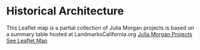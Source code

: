 # Historical Architecture
This Leaflet map is a partial collection of Julia Morgan projects is based on a summary table hosted at LandmarksCalifornia.org
[Julia Morgan Projects](
https://web.archive.org/web/20180411100126/http://www.landmarkscalifornia.org/julia-morgan-life-story/)
[See Leaflet Map](https://arf-berkeley.github.io/architecture/juliamorgan)
